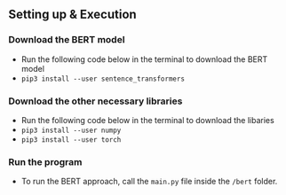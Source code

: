 ## Setting up & Execution

### Download the BERT model
- Run the following code below in the terminal to download the BERT model
- `pip3 install --user sentence_transformers`

### Download the other necessary libraries
- Run the following code below in the terminal to download the libaries
- `pip3 install --user numpy`
- `pip3 install --user torch`

### Run the program
- To run the BERT approach, call the `main.py` file inside the `/bert` folder.